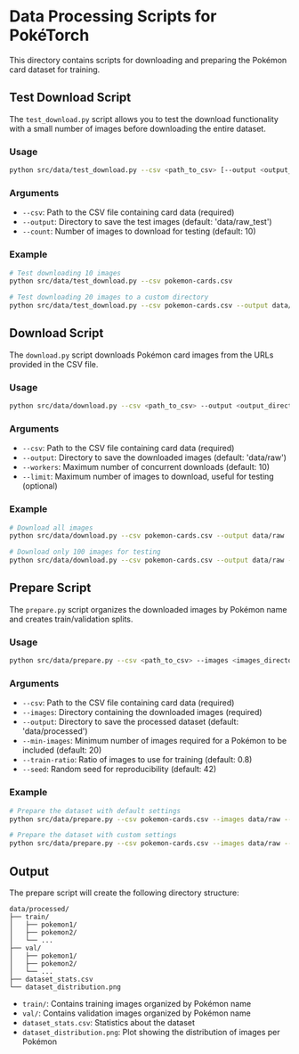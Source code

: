 # Data Processing Scripts for PokéTorch

This directory contains scripts for downloading and preparing the Pokémon card dataset for training.

## Test Download Script

The `test_download.py` script allows you to test the download functionality with a small number of images before downloading the entire dataset.

### Usage

```bash
python src/data/test_download.py --csv <path_to_csv> [--output <output_directory>] [--count <number_of_images>]
```

### Arguments

- `--csv`: Path to the CSV file containing card data (required)
- `--output`: Directory to save the test images (default: 'data/raw_test')
- `--count`: Number of images to download for testing (default: 10)

### Example

```bash
# Test downloading 10 images
python src/data/test_download.py --csv pokemon-cards.csv

# Test downloading 20 images to a custom directory
python src/data/test_download.py --csv pokemon-cards.csv --output data/test_images --count 20
```

## Download Script

The `download.py` script downloads Pokémon card images from the URLs provided in the CSV file.

### Usage

```bash
python src/data/download.py --csv <path_to_csv> --output <output_directory> [--workers <num_workers>] [--limit <limit>]
```

### Arguments

- `--csv`: Path to the CSV file containing card data (required)
- `--output`: Directory to save the downloaded images (default: 'data/raw')
- `--workers`: Maximum number of concurrent downloads (default: 10)
- `--limit`: Maximum number of images to download, useful for testing (optional)

### Example

```bash
# Download all images
python src/data/download.py --csv pokemon-cards.csv --output data/raw

# Download only 100 images for testing
python src/data/download.py --csv pokemon-cards.csv --output data/raw --limit 100
```

## Prepare Script

The `prepare.py` script organizes the downloaded images by Pokémon name and creates train/validation splits.

### Usage

```bash
python src/data/prepare.py --csv <path_to_csv> --images <images_directory> --output <output_directory> [--min-images <min_images>] [--train-ratio <train_ratio>] [--seed <seed>]
```

### Arguments

- `--csv`: Path to the CSV file containing card data (required)
- `--images`: Directory containing the downloaded images (required)
- `--output`: Directory to save the processed dataset (default: 'data/processed')
- `--min-images`: Minimum number of images required for a Pokémon to be included (default: 20)
- `--train-ratio`: Ratio of images to use for training (default: 0.8)
- `--seed`: Random seed for reproducibility (default: 42)

### Example

```bash
# Prepare the dataset with default settings
python src/data/prepare.py --csv pokemon-cards.csv --images data/raw --output data/processed

# Prepare the dataset with custom settings
python src/data/prepare.py --csv pokemon-cards.csv --images data/raw --output data/processed --min-images 30 --train-ratio 0.75
```

## Output

The prepare script will create the following directory structure:

```
data/processed/
├── train/
│   ├── pokemon1/
│   ├── pokemon2/
│   └── ...
├── val/
│   ├── pokemon1/
│   ├── pokemon2/
│   └── ...
├── dataset_stats.csv
└── dataset_distribution.png
```

- `train/`: Contains training images organized by Pokémon name
- `val/`: Contains validation images organized by Pokémon name
- `dataset_stats.csv`: Statistics about the dataset
- `dataset_distribution.png`: Plot showing the distribution of images per Pokémon
